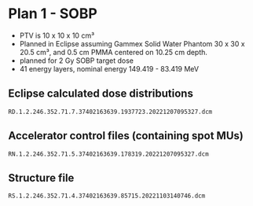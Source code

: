 # Plan 1 - SOBP
- PTV is 10 x 10 x 10 cm³
- Planned in Eclipse assuming Gammex Solid Water Phantom 30 x 30 x 20.5 cm³, and 0.5 cm PMMA centered on 10.25 cm depth.
 - planned for 2 Gy SOBP target dose
 - 41 energy layers, nominal energy 149.419 - 83.419 MeV

## Eclipse calculated dose distributions
```
RD.1.2.246.352.71.7.37402163639.1937723.20221207095327.dcm
```

## Accelerator control files (containing spot MUs)
```
RN.1.2.246.352.71.5.37402163639.178319.20221207095327.dcm
```

## Structure file
```
RS.1.2.246.352.71.4.37402163639.85715.20221103140746.dcm
```
